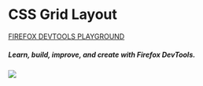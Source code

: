# CSS Grid Layout

[FIREFOX DEVTOOLS PLAYGROUND](https://mozilladevelopers.github.io/playground/)

##### Learn, build, improve, and create with Firefox DevTools.

![](https://mozilladevelopers.github.io/playground/static/cssgrid.025372ef.png)
